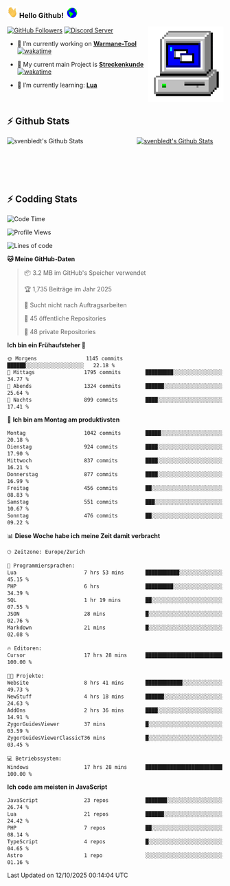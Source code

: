 ### <img src="https://github.com/svenbledt/svenbledt/blob/main/Assets/Hi.gif" height="28" width="24"> **Hello Github!** &nbsp;<img src="https://github.com/svenbledt/svenbledt/blob/main/Assets/Earth.gif" height="24" width="24">
[![GitHub Followers](https://img.shields.io/github/followers/svenbledt?label=Follow&style=flat-squaree&logo=github&labelColor=black&color=black&cacheSeconds=5)](https://github.com/svenbledt)
[![Discord Server](https://img.shields.io/discord/443405445831327754?style=flat-squeree&logo=discord&logoColor=white&label=Trojan%20Chillecke%20Server&labelColor=black&color=gray&cacheSeconds=3650)](https://discord.gg/c6GZKjVhxw)
<img align="right" alt="PC GIF" src="https://github.com/svenbledt/svenbledt/blob/main/Assets/PC.gif" width="175" />

<p>

 - 🔭 I’m currently working on **[Warmane-Tool](https://github.com/svenbledt/Warmane-Bot)** [![wakatime](https://wakatime.com/badge/user/eb1cebc0-6a00-4f39-ab37-6770a4331515/project/b1c02622-6489-4920-898c-6e91c5bba727.svg)](https://wakatime.com/badge/user/eb1cebc0-6a00-4f39-ab37-6770a4331515/project/b1c02622-6489-4920-898c-6e91c5bba727)
 - 🔭 My current main Project is **[Streckenkunde](https://github.com/Streckenkunde)** [![wakatime](https://wakatime.com/badge/user/eb1cebc0-6a00-4f39-ab37-6770a4331515/project/8c10f4f0-0d09-4e0e-b526-eec4de9936b6.svg)](https://wakatime.com/badge/user/eb1cebc0-6a00-4f39-ab37-6770a4331515/project/8c10f4f0-0d09-4e0e-b526-eec4de9936b6)

 - 🌱 I’m currently learning: **[Lua](https://www.lua.org/)**
 
</p>

<br>

## :zap: Github Stats

<a href="https://github.com/svenbledt">
  <img align="left" src="https://github-readme-stats.vercel.app/api?username=svenbledt&show_icons=true&title_color=c9d1d9&icon_color=58a6da&text_color=c9d1d9&bg_color=0d1117&hide=issues" alt="svenbledt's Github Stats" width="60%">
 </a>
 <a href="https://github.com/svenbledt">
 <img src="https://github-readme-stats.vercel.app/api/top-langs/?username=svenbledt&show_icons=true&title_color=c9d1d9&icon_color=58a6da&text_color=c9d1d9&bg_color=0d1117" alt="svenbledt's Github Stats" width="35%">
 </a>

<br> <br> <br> <br> 
## :zap: Codding Stats

<!--START_SECTION:waka-->
![Code Time](http://img.shields.io/badge/Code%20Time-1%2C045%20hrs%2042%20mins-blue)

![Profile Views](http://img.shields.io/badge/Profilansichten-0-blue)

![Lines of code](https://img.shields.io/badge/Seit%20Hallo%20Welt%20habe%20ich%20geschrieben-39.6%20million%20Codezeilen-blue)

**🐱 Meine GitHub-Daten** 

> 📦 3.2 MB im GitHub's Speicher verwendet 
 > 
> 🏆 1,735 Beiträge im Jahr 2025
 > 
> 🚫 Sucht nicht nach Auftragsarbeiten
 > 
> 📜 45 öffentliche Repositories 
 > 
> 🔑 48 private Repositories 
 > 
**Ich bin ein Frühaufsteher 🐤** 

```text
🌞 Morgens                1145 commits        ██████░░░░░░░░░░░░░░░░░░░   22.18 % 
🌆 Mittags                1795 commits        █████████░░░░░░░░░░░░░░░░   34.77 % 
🌃 Abends                 1324 commits        ██████░░░░░░░░░░░░░░░░░░░   25.64 % 
🌙 Nachts                 899 commits         ████░░░░░░░░░░░░░░░░░░░░░   17.41 % 
```
📅 **Ich bin am Montag am produktivsten** 

```text
Montag                   1042 commits        █████░░░░░░░░░░░░░░░░░░░░   20.18 % 
Dienstag                 924 commits         ████░░░░░░░░░░░░░░░░░░░░░   17.90 % 
Mittwoch                 837 commits         ████░░░░░░░░░░░░░░░░░░░░░   16.21 % 
Donnerstag               877 commits         ████░░░░░░░░░░░░░░░░░░░░░   16.99 % 
Freitag                  456 commits         ██░░░░░░░░░░░░░░░░░░░░░░░   08.83 % 
Samstag                  551 commits         ███░░░░░░░░░░░░░░░░░░░░░░   10.67 % 
Sonntag                  476 commits         ██░░░░░░░░░░░░░░░░░░░░░░░   09.22 % 
```


📊 **Diese Woche habe ich meine Zeit damit verbracht** 

```text
🕑︎ Zeitzone: Europe/Zurich

💬 Programmiersprachen: 
Lua                      7 hrs 53 mins       ███████████░░░░░░░░░░░░░░   45.15 % 
PHP                      6 hrs               █████████░░░░░░░░░░░░░░░░   34.39 % 
SQL                      1 hr 19 mins        ██░░░░░░░░░░░░░░░░░░░░░░░   07.55 % 
JSON                     28 mins             █░░░░░░░░░░░░░░░░░░░░░░░░   02.76 % 
Markdown                 21 mins             █░░░░░░░░░░░░░░░░░░░░░░░░   02.08 % 

🔥 Editoren: 
Cursor                   17 hrs 28 mins      █████████████████████████   100.00 % 

🐱‍💻 Projekte: 
Website                  8 hrs 41 mins       ████████████░░░░░░░░░░░░░   49.73 % 
NewStuff                 4 hrs 18 mins       ██████░░░░░░░░░░░░░░░░░░░   24.63 % 
AddOns                   2 hrs 36 mins       ████░░░░░░░░░░░░░░░░░░░░░   14.91 % 
ZygorGuidesViewer        37 mins             █░░░░░░░░░░░░░░░░░░░░░░░░   03.59 % 
ZygorGuidesViewerClassicT36 mins             █░░░░░░░░░░░░░░░░░░░░░░░░   03.45 % 

💻 Betriebssystem: 
Windows                  17 hrs 28 mins      █████████████████████████   100.00 % 
```

**Ich code am meisten in JavaScript** 

```text
JavaScript               23 repos            ███████░░░░░░░░░░░░░░░░░░   26.74 % 
Lua                      21 repos            ██████░░░░░░░░░░░░░░░░░░░   24.42 % 
PHP                      7 repos             ██░░░░░░░░░░░░░░░░░░░░░░░   08.14 % 
TypeScript               4 repos             █░░░░░░░░░░░░░░░░░░░░░░░░   04.65 % 
Astro                    1 repo              ░░░░░░░░░░░░░░░░░░░░░░░░░   01.16 % 
```




 Last Updated on 12/10/2025 00:14:04 UTC
<!--END_SECTION:waka-->
